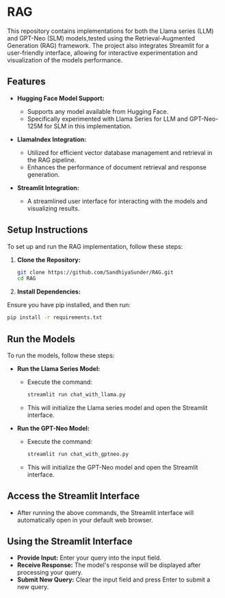 # RAG

This repository contains implementations for both the Llama series (LLM) and GPT-Neo (SLM) models,tested using the Retrieval-Augmented Generation (RAG) framework. The project also integrates Streamlit for a user-friendly interface, allowing for interactive experimentation and visualization of the models performance.


## Features

- **Hugging Face Model Support:**
  - Supports any model available from Hugging Face.
  - Specifically experimented with Llama Series for LLM and GPT-Neo-125M for SLM in this implementation.

- **LlamaIndex Integration:**
  - Utilized for efficient vector database management and retrieval in the RAG pipeline.
  - Enhances the performance of document retrieval and response generation.

- **Streamlit Integration:** 
  - A streamlined user interface for interacting with the models and visualizing results.


## Setup Instructions

To set up and run the RAG implementation, follow these steps:

1. **Clone the Repository:**

   ```bash
   git clone https://github.com/SandhiyaSunder/RAG.git
   cd RAG
   ```

2. **Install Dependencies:**

Ensure you have pip installed, and then run:

```bash
pip install -r requirements.txt
```

## Run the Models


To run the models, follow these steps:

- **Run the Llama Series Model:**
  - Execute the command:
    ```bash
    streamlit run chat_with_llama.py
    ```
  - This will initialize the Llama series model and open the Streamlit interface.

- **Run the GPT-Neo Model:**
  - Execute the command:
    ```bash
    streamlit run chat_with_gptneo.py
    ```
  - This will initialize the GPT-Neo model and open the Streamlit interface.

## Access the Streamlit Interface
  - After running the above commands, the Streamlit interface will automatically open in your default web browser.

## Using the Streamlit Interface
  - **Provide Input:** Enter your query into the input field.
  - **Receive Response:** The model's response will be displayed after processing your query.
  - **Submit New Query:** Clear the input field and press Enter to submit a new query.


